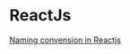 # ReactJs  
[Naming convension in Reactjs](https://www.upbeatcode.com/react/react-naming-conventions/)
